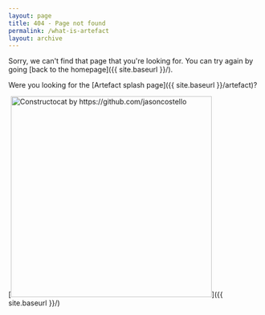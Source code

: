 ```yaml
---
layout: page
title: 404 - Page not found
permalink: /what-is-artefact
layout: archive
---
```


Sorry, we can't find that page that you're looking for. You can try again by going [back to the homepage]({{ site.baseurl }}/).

Were you looking for the [Artefact splash page]({{ site.baseurl }}/artefact)?

[<img src="{{ site.baseurl }}/assets/images/404.jpg" alt="Constructocat by https://github.com/jasoncostello" style="width: 400px;"/>]({{ site.baseurl }}/)
